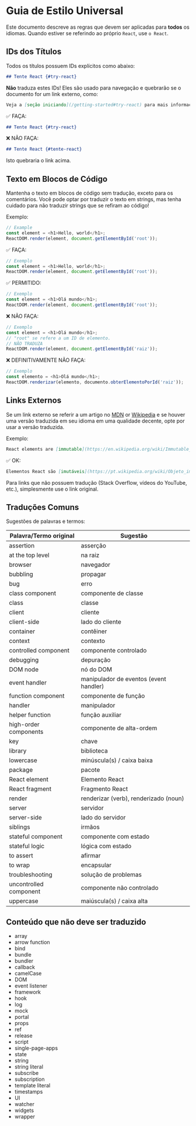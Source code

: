 # Guia de Estilo Universal

Este documento descreve as regras que devem ser aplicadas para **todos** os idiomas.
Quando estiver se referindo ao próprio `React`, use `o React`.

## IDs dos Títulos

Todos os títulos possuem IDs explícitos como abaixo:

```md
## Tente React {#try-react}
```

**Não** traduza estes IDs! Eles são usado para navegação e quebrarão se o documento for um link externo, como:

```md
Veja a [seção iniciando](/getting-started#try-react) para mais informações.
```

✅ FAÇA:

```md
## Tente React {#try-react}
```

❌ NÃO FAÇA:

```md
## Tente React {#tente-react}
```

Isto quebraria o link acima.

## Texto em Blocos de Código

Mantenha o texto em blocos de código sem tradução, exceto para os comentários. Você pode optar por traduzir o texto em strings, mas tenha cuidado para não traduzir strings que se refiram ao código!

Exemplo:

```js
// Example
const element = <h1>Hello, world</h1>;
ReactDOM.render(element, document.getElementById('root'));
```

✅ FAÇA:

```js
// Exemplo
const element = <h1>Hello, world</h1>;
ReactDOM.render(element, document.getElementById('root'));
```

✅ PERMITIDO:

```js
// Exemplo
const element = <h1>Olá mundo</h1>;
ReactDOM.render(element, document.getElementById('root'));
```

❌ NÃO FAÇA:

```js
// Exemplo
const element = <h1>Olá mundo</h1>;
// "root" se refere a um ID de elemento.
// NÃO TRADUZA
ReactDOM.render(element, document.getElementById('raiz'));
```

❌ DEFINITIVAMENTE NÃO FAÇA:

```js
// Exemplo
const elemento = <h1>Olá mundo</h1>;
ReactDOM.renderizar(elemento, documento.obterElementoPorId('raiz'));
```

## Links Externos

Se um link externo se referir a um artigo no [MDN] or [Wikipedia] e se houver uma versão traduzida em seu idioma em uma qualidade decente, opte por usar a versão traduzida.

[mdn]: https://developer.mozilla.org/pt-BR/
[wikipedia]: https://pt.wikipedia.org/wiki/Wikipédia:Página_principal

Exemplo:

```md
React elements are [immutable](https://en.wikipedia.org/wiki/Immutable_object).
```

✅ OK:

```md
Elementos React são [imutáveis](https://pt.wikipedia.org/wiki/Objeto_imutável).
```

Para links que não possuem tradução (Stack Overflow, vídeos do YouTube, etc.), simplesmente use o link original.

## Traduções Comuns

Sugestões de palavras e termos:

| Palavra/Termo original | Sugestão                               |
| ---------------------- | -------------------------------------- |
| assertion              | asserção                               |
| at the top level       | na raiz                                |
| browser                | navegador                              |
| bubbling               | propagar                               |
| bug                    | erro                                   |
| class component        | componente de classe                   |
| class                  | classe                                 |
| client                 | cliente                                |
| client-side            | lado do cliente                        |
| container              | contêiner                              |
| context                | contexto                               |
| controlled component   | componente controlado                  |
| debugging              | depuração                              |
| DOM node               | nó do DOM                              |
| event handler          | manipulador de eventos (event handler) |
| function component     | componente de função                   |
| handler                | manipulador                            |
| helper function        | função auxiliar                        |
| high-order components  | componente de alta-ordem               |
| key                    | chave                                  |
| library                | biblioteca                             |
| lowercase              | minúscula(s) / caixa baixa             |
| package                | pacote                                 |
| React element          | Elemento React                         |
| React fragment         | Fragmento React                        |
| render                 | renderizar (verb), renderizado (noun)  |
| server                 | servidor                               |
| server-side            | lado do servidor                       |
| siblings               | irmãos                                 |
| stateful component     | componente com estado                  |
| stateful logic         | lógica com estado                      |
| to assert              | afirmar                                |
| to wrap                | encapsular                             |
| troubleshooting        | solução de problemas                   |
| uncontrolled component | componente não controlado              |
| uppercase              | maiúscula(s) / caixa alta              |

## Conteúdo que não deve ser traduzido

- array
- arrow function
- bind
- bundle
- bundler
- callback
- camelCase
- DOM
- event listener
- framework
- hook
- log
- mock
- portal
- props
- ref
- release
- script
- single-page-apps
- state
- string
- string literal
- subscribe
- subscription
- template literal
- timestamps
- UI
- watcher
- widgets
- wrapper
